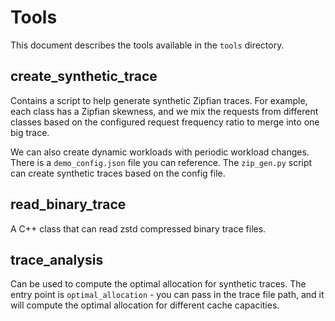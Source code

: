 # Tools

This document describes the tools available in the `tools` directory.

## create_synthetic_trace

Contains a script to help generate synthetic Zipfian traces. For example, each class has a Zipfian skewness, and we mix the requests from different classes based on the configured request frequency ratio to merge into one big trace.

We can also create dynamic workloads with periodic workload changes. There is a `demo_config.json` file you can reference. The `zip_gen.py` script can create synthetic traces based on the config file.

## read_binary_trace

A C++ class that can read zstd compressed binary trace files.

## trace_analysis

Can be used to compute the optimal allocation for synthetic traces. The entry point is `optimal_allocation` - you can pass in the trace file path, and it will compute the optimal allocation for different cache capacities.